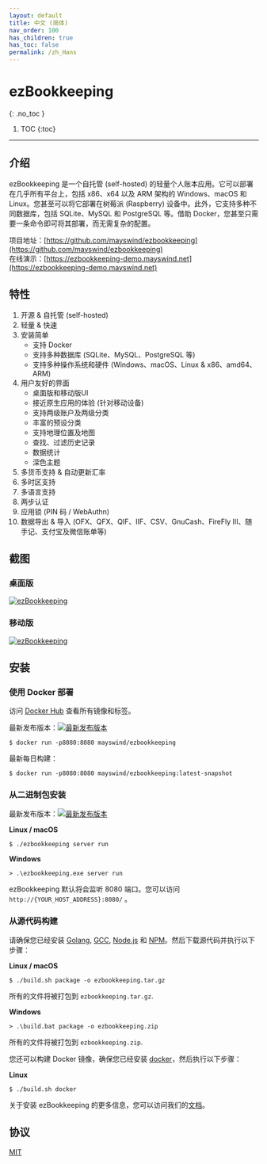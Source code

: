 ```yaml
---
layout: default
title: 中文 (简体)
nav_order: 100
has_children: true
has_toc: false
permalink: /zh_Hans
---
```


# ezBookkeeping
{: .no_toc }

1. TOC
{:toc}

---

## 介绍
ezBookkeeping 是一个自托管 (self-hosted) 的轻量个人账本应用。它可以部署在几乎所有平台上，包括 x86、x64 以及 ARM 架构的 Windows、macOS 和 Linux。您甚至可以将它部署在树莓派 (Raspberry) 设备中。此外，它支持多种不同数据库，包括 SQLite、MySQL 和 PostgreSQL 等。借助 Docker，您甚至只需要一条命令即可将其部署，而无需复杂的配置。

项目地址：[https://github.com/mayswind/ezbookkeeping](https://github.com/mayswind/ezbookkeeping)  
在线演示：[https://ezbookkeeping-demo.mayswind.net](https://ezbookkeeping-demo.mayswind.net)

## 特性
1. 开源 & 自托管 (self-hosted)
2. 轻量 & 快速
3. 安装简单
    * 支持 Docker
    * 支持多种数据库 (SQLite、MySQL、PostgreSQL 等)
    * 支持多种操作系统和硬件 (Windows、macOS、Linux & x86、amd64、ARM)
4. 用户友好的界面
    * 桌面版和移动版UI
    * 接近原生应用的体验 (针对移动设备)
    * 支持两级账户及两级分类
    * 丰富的预设分类
    * 支持地理位置及地图
    * 查找、过滤历史记录
    * 数据统计
    * 深色主题
5. 多货币支持 & 自动更新汇率
6. 多时区支持
7. 多语言支持
8. 两步认证
9. 应用锁 (PIN 码 / WebAuthn)
10. 数据导出 & 导入 (OFX、QFX、QIF、IIF、CSV、GnuCash、FireFly III、随手记、支付宝及微信账单等)

## 截图
### 桌面版
[![ezBookkeeping](https://raw.githubusercontent.com/wiki/mayswind/ezbookkeeping/img/desktop/zh_Hans.png)](https://raw.githubusercontent.com/wiki/mayswind/ezbookkeeping/img/desktop/zh_Hans.png)

### 移动版
[![ezBookkeeping](https://raw.githubusercontent.com/wiki/mayswind/ezbookkeeping/img/mobile/zh_Hans.png)](https://raw.githubusercontent.com/wiki/mayswind/ezbookkeeping/img/mobile/zh_Hans.png)

## 安装
### 使用 Docker 部署
访问 [Docker Hub](https://hub.docker.com/r/mayswind/ezbookkeeping) 查看所有镜像和标签。

最新发布版本：[![最新发布版本](https://img.shields.io/docker/v/mayswind/ezbookkeeping?sort=semver&style=flat-square)](https://hub.docker.com/r/mayswind/ezbookkeeping)

    $ docker run -p8080:8080 mayswind/ezbookkeeping

最新每日构建：

    $ docker run -p8080:8080 mayswind/ezbookkeeping:latest-snapshot

### 从二进制包安装
最新发布版本：[![最新发布版本](https://img.shields.io/github/release/mayswind/ezbookkeeping?sort=semver&style=flat-square)](https://github.com/mayswind/ezbookkeeping/releases)

**Linux / macOS**

    $ ./ezbookkeeping server run

**Windows**

    > .\ezbookkeeping.exe server run

ezBookkeeping 默认将会监听 8080 端口。您可以访问 `http://{YOUR_HOST_ADDRESS}:8080/` 。

### 从源代码构建
请确保您已经安装 [Golang](https://golang.org/), [GCC](http://gcc.gnu.org/), [Node.js](https://nodejs.org/) 和 [NPM](https://www.npmjs.com/)。然后下载源代码并执行以下步骤：

**Linux / macOS**

    $ ./build.sh package -o ezbookkeeping.tar.gz

所有的文件将被打包到 `ezbookkeeping.tar.gz`.

**Windows**

    > .\build.bat package -o ezbookkeeping.zip

所有的文件将被打包到 `ezbookkeeping.zip`.

您还可以构建 Docker 镜像，确保您已经安装 [docker](https://www.docker.com/)，然后执行以下步骤：

**Linux**

    $ ./build.sh docker

关于安装 ezBookkeeping 的更多信息，您可以访问我们的[文档](/zh_Hans/installation)。

## 协议
[MIT](https://github.com/mayswind/ezbookkeeping/blob/master/LICENSE)
